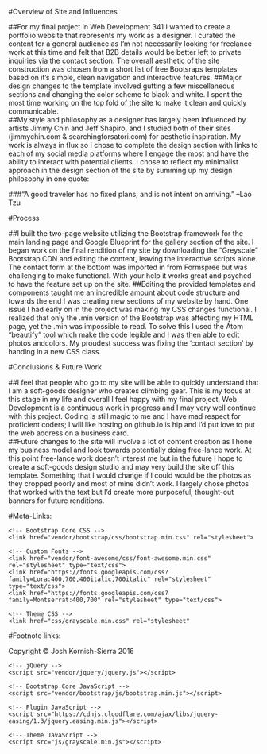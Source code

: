 #Overview of Site and Influences

##For my final project in Web Development 341 I wanted to create a portfolio website that represents my work as a designer.  I curated the content for a general audience as I’m not necessarily looking for freelance work at this time and felt that B2B details would be better left to private inquiries via the contact section.  The overall aesthetic of the site construction was chosen from a short list of free Bootsraps templates based on it’s simple, clean navigation and interactive features.
##Major design changes to the template involved gutting a few miscellaneous sections and changing the color scheme to black and white.  I spent the most time working on the top fold of the site to make it clean and quickly communicable.  
##My style and philosophy as a designer has largely been influenced by artists Jimmy Chin and Jeff Shapiro, and I studied both of their sites (jimmychin.com & searchingforsatori.com) for aesthetic inspiration. My work is always in flux so I chose to complete the design section with links to each of my social media platforms where I engage the most and have the ability to interact with potential clients.  I chose to reflect my minimalist approach in the design section of the site by summing up my design philosophy in one quote:

###“A good traveler has no fixed plans, and is not intent on arriving.” –Lao Tzu

#Process

##I built the two-page website utilizing the Bootstrap framework for the main landing page and Google Blueprint for the gallery section of the site.  I began work on the final rendition of my site by downloading the “Greyscale” Bootstrap CDN and editing the content, leaving the interactive scripts alone.  The contact form at the bottom was imported in from Formspree but was challenging to make functional.  With your help it works great and psyched to have the feature set up on the site.
##Editing the provided templates and components taught me an incredible amount about code structure and towards the end I was creating new sections of my website by hand.  One issue I had early on in the project was making my CSS changes functional.  I realized that only the .min version of the Bootstrap was affecting my HTML page, yet the .min was impossible to read.  To solve this I used the Atom “beautify” tool which make the code legible and I was then able to edit photos andcolors.  My proudest success was fixing the ‘contact section’ by handing in a new CSS class.

#Conclusions & Future Work

##I feel that people who go to my site will be able to quickly understand that I am a soft-goods designer who creates climbing gear.  This is my focus at this stage in my life and overall I feel happy with my final project.  Web Development is a continuous work in progress and I may very well continue with this project.  Coding is still magic to me and I have mad respect for proficient coders; I will like hosting on github.io is hip and I’d put love to put the web address on a business card.  
##Future changes to the site will involve a lot of content creation as I hone my business model and look towards potentially doing free-lance work.  At this point free-lance work doesn’t interest me but in the future I hope to create a soft-goods design studio and may very build the site off this template.  Something that I would change if I could would be the photos as they cropped poorly and most of mine didn’t work.  I largely chose photos that worked with the text but I’d create more purposeful, thought-out banners for future renditions.


#Meta-Links:

<meta charset="utf-8">
    <meta http-equiv="X-UA-Compatible" content="IE=edge">
    <meta name="viewport" content="width=device-width, initial-scale=1">
    <meta name="description" content="Josh Kornish-Sierra Portfolio Site">
    <meta name="author" content="Josh Kornish-Sierra">

    <!-- Bootstrap Core CSS -->
    <link href="vendor/bootstrap/css/bootstrap.min.css" rel="stylesheet">

    <!-- Custom Fonts -->
    <link href="vendor/font-awesome/css/font-awesome.min.css" rel="stylesheet" type="text/css">
    <link href="https://fonts.googleapis.com/css?family=Lora:400,700,400italic,700italic" rel="stylesheet" type="text/css">
    <link href="https://fonts.googleapis.com/css?family=Montserrat:400,700" rel="stylesheet" type="text/css">

    <!-- Theme CSS -->
    <link href="css/grayscale.min.css" rel="stylesheet"

#Footnote links:

<footer>
        <div class="container text-center">
            <p>Copyright &copy; Josh Kornish-Sierra 2016</p>
        </div>
    </footer>

    <!-- jQuery -->
    <script src="vendor/jquery/jquery.js"></script>

    <!-- Bootstrap Core JavaScript -->
    <script src="vendor/bootstrap/js/bootstrap.min.js"></script>

    <!-- Plugin JavaScript -->
    <script src="https://cdnjs.cloudflare.com/ajax/libs/jquery-easing/1.3/jquery.easing.min.js"></script>
<script type="text/javascript" src="https://maps.googleapis.com/maps/api/js?key=AIzaSyCRngKslUGJTlibkQ3FkfTxj3Xss1UlZDA&sensor=false"></script>

    <!-- Theme JavaScript -->
    <script src="js/grayscale.min.js"></script>
